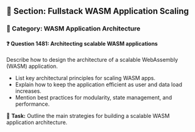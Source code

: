 ## 📘 Section: Fullstack WASM Application Scaling
### 🔹 Category: WASM Application Architecture
#### ❓ Question 1481: Architecting scalable WASM applications

Describe how to design the architecture of a scalable WebAssembly (WASM) application.

- List key architectural principles for scaling WASM apps.
- Explain how to keep the application efficient as user and data load increases.
- Mention best practices for modularity, state management, and performance.

🔧 **Task:** Outline the main strategies for building a scalable WASM application architecture.
